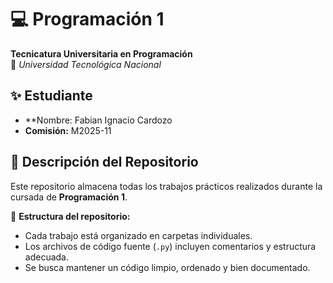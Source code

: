 # 💻 Programación 1  

**Tecnicatura Universitaria en Programación**  
📍 *Universidad Tecnológica Nacional*  

## ✨ Estudiante  
- **Nombre: Fabian Ignacio Cardozo
- **Comisión:** M2025-11

## 📂 Descripción del Repositorio  
Este repositorio almacena todas los trabajos prácticos realizados durante la cursada de **Programación 1**.  

📌 **Estructura del repositorio:**  
- Cada trabajo está organizado en carpetas individuales.  
- Los archivos de código fuente (`.py`) incluyen comentarios y estructura adecuada.  
- Se busca mantener un código limpio, ordenado y bien documentado.  


